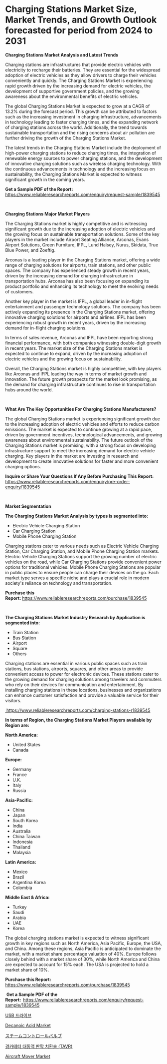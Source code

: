 <p><h1>Charging Stations Market Size, Market Trends, and Growth Outlook forecasted for period from 2024 to 2031</h1></p><p><strong>Charging Stations Market Analysis and Latest Trends</strong></p>
<p><p>Charging stations are infrastructures that provide electric vehicles with electricity to recharge their batteries. They are essential for the widespread adoption of electric vehicles as they allow drivers to charge their vehicles conveniently and quickly. The Charging Stations Market is experiencing rapid growth driven by the increasing demand for electric vehicles, the development of supportive government policies, and the growing awareness about the environmental benefits of electric vehicles.</p><p>The global Charging Stations Market is expected to grow at a CAGR of 13.2% during the forecast period. This growth can be attributed to factors such as the increasing investment in charging infrastructure, advancements in technology leading to faster charging times, and the expanding network of charging stations across the world. Additionally, the trend towards sustainable transportation and the rising concerns about air pollution are further driving the growth of the Charging Stations Market.</p><p>The latest trends in the Charging Stations Market include the deployment of high-power charging stations to reduce charging times, the integration of renewable energy sources to power charging stations, and the development of innovative charging solutions such as wireless charging technology. With the continuous advancements in technology and the increasing focus on sustainability, the Charging Stations Market is expected to witness significant growth in the coming years.</p></p>
<p><strong>Get a Sample PDF of the Report:&nbsp;</strong> <a href="https://www.reliableresearchreports.com/enquiry/request-sample/1839545">https://www.reliableresearchreports.com/enquiry/request-sample/1839545</a></p>
<p>&nbsp;</p>
<p><strong>Charging Stations Major Market Players</strong></p>
<p><p>The Charging Stations market is highly competitive and is witnessing significant growth due to the increasing adoption of electric vehicles and the growing focus on sustainable transportation solutions. Some of the key players in the market include Airport Seating Alliance, Arconas, Evans Airport Solutions, Green Furniture, IFPL, Lund Halsey, Nurus, Skidata, True Blue Power, and Zoeftig.</p><p>Arconas is a leading player in the Charging Stations market, offering a wide range of charging solutions for airports, train stations, and other public spaces. The company has experienced steady growth in recent years, driven by the increasing demand for charging infrastructure in transportation hubs. Arconas has also been focusing on expanding its product portfolio and enhancing its technology to meet the evolving needs of customers.</p><p>Another key player in the market is IFPL, a global leader in in-flight entertainment and passenger technology solutions. The company has been actively expanding its presence in the Charging Stations market, offering innovative charging solutions for airports and airlines. IFPL has been experiencing robust growth in recent years, driven by the increasing demand for in-flight charging solutions.</p><p>In terms of sales revenue, Arconas and IFPL have been reporting strong financial performance, with both companies witnessing double-digit growth in recent years. The market size of the Charging Stations market is expected to continue to expand, driven by the increasing adoption of electric vehicles and the growing focus on sustainability.</p><p>Overall, the Charging Stations market is highly competitive, with key players like Arconas and IFPL leading the way in terms of market growth and innovation. The future growth prospects for the market look promising, as the demand for charging infrastructure continues to rise in transportation hubs around the world.</p></p>
<p>&nbsp;</p>
<p><strong>What Are The Key Opportunities For Charging Stations Manufacturers?</strong></p>
<p><p>The global Charging Stations market is experiencing significant growth due to the increasing adoption of electric vehicles and efforts to reduce carbon emissions. The market is expected to continue growing at a rapid pace, driven by government incentives, technological advancements, and growing awareness about environmental sustainability. The future outlook of the Charging Stations market is promising, with a strong focus on developing infrastructure support to meet the increasing demand for electric vehicle charging. Key players in the market are investing in research and development to create innovative solutions for faster and more convenient charging options.</p></p>
<p><strong>Inquire or Share Your Questions If Any Before Purchasing This Report:</strong> <a href="https://www.reliableresearchreports.com/enquiry/pre-order-enquiry/1839545">https://www.reliableresearchreports.com/enquiry/pre-order-enquiry/1839545</a></p>
<p>&nbsp;</p>
<p><strong>Market Segmentation</strong></p>
<p><strong>The Charging Stations Market Analysis by types is segmented into:</strong></p>
<p><ul><li>Electric Vehicle Charging Station</li><li>Car Charging Station</li><li>Mobile Phone Charging Station</li></ul></p>
<p><p>Charging stations cater to various needs such as Electric Vehicle Charging Station, Car Charging Station, and Mobile Phone Charging Station markets. Electric Vehicle Charging Stations support the growing number of electric vehicles on the road, while Car Charging Stations provide convenient power options for traditional vehicles. Mobile Phone Charging Stations are popular in public places to ensure people can charge their devices on the go. Each market type serves a specific niche and plays a crucial role in modern society's reliance on technology and transportation.</p></p>
<p><strong>Purchase this Report:&nbsp;</strong><a href="https://www.reliableresearchreports.com/purchase/1839545">https://www.reliableresearchreports.com/purchase/1839545</a></p>
<p>&nbsp;</p>
<p><strong>The Charging Stations Market Industry Research by Application is segmented into:</strong></p>
<p><ul><li>Train Station</li><li>Bus Station</li><li>Airport</li><li>Square</li><li>Others</li></ul></p>
<p><p>Charging stations are essential in various public spaces such as train stations, bus stations, airports, squares, and other areas to provide convenient access to power for electronic devices. These stations cater to the growing demand for charging solutions among travelers and commuters who rely on their devices for communication and entertainment. By installing charging stations in these locations, businesses and organizations can enhance customer satisfaction and provide a valuable service for their visitors.</p></p>
<p><a href="https://www.reliableresearchreports.com/charging-stations-r1839545">&nbsp;https://www.reliableresearchreports.com/charging-stations-r1839545</a></p>
<p><strong>In terms of Region, the Charging Stations Market Players available by Region are:</strong></p>
<p>
    <p> <strong> North America: </strong>
        <ul>
            <li>United States</li>
            <li>Canada</li>
        </ul>
        </p> 
    <p> <strong> Europe: </strong>
        <ul>
            <li>Germany</li>
            <li>France</li>
            <li>U.K.</li>
            <li>Italy</li>
            <li>Russia</li>
        </ul>
        </p> 
    <p> <strong> Asia-Pacific: </strong>
        <ul>
            <li>China</li>
            <li>Japan</li>
            <li>South Korea</li>
            <li>India</li>
            <li>Australia</li>
            <li>China Taiwan</li>
            <li>Indonesia</li>
            <li>Thailand</li>
            <li>Malaysia</li>
        </ul>
        </p> 
    <p> <strong> Latin America: </strong>
        <ul>
            <li>Mexico</li>
            <li>Brazil</li>
            <li>Argentina Korea</li>
            <li>Colombia</li>
        </ul>
        </p> 
    <p> <strong> Middle East & Africa: </strong>
        <ul>
            <li>Turkey</li>
            <li>Saudi</li>
            <li>Arabia</li>
            <li>UAE</li>
            <li>Korea</li>
        </ul>
    </p>
    </p>
<p><p>The global charging stations market is expected to witness significant growth in key regions such as North America, Asia Pacific, Europe, the USA, and China. Among these regions, Asia Pacific is anticipated to dominate the market, with a market share percentage valuation of 40%. Europe follows closely behind with a market share of 30%, while North America and China are expected to account for 15% each. The USA is projected to hold a market share of 10%.</p></p>
<p><strong>Purchase this Report: </strong><a href="https://www.reliableresearchreports.com/purchase/1839545">https://www.reliableresearchreports.com/purchase/1839545</a></p>
<p>&nbsp;<strong>Get a Sample PDF of the Report:&nbsp;&nbsp;</strong><a href="https://www.reliableresearchreports.com/enquiry/request-sample/1839545">https://www.reliableresearchreports.com/enquiry/request-sample/1839545</a></p>
<p><strong></strong></p>
<p><p><a href="https://medium.com/@pepo3k/usb-%EB%93%9C%EB%9D%BC%EC%9D%B4%EB%B8%8C-%EC%8B%9C%EC%9E%A5%EC%9D%80-%EC%8B%9C%EC%9E%A5-%EC%A0%90%EC%9C%A0%EC%9C%A8-%EC%8B%9C%EC%9E%A5-%EB%8F%99%ED%96%A5-%EB%B0%8F-%EC%8B%9C%EC%9E%A5-%EC%84%B1%EC%9E%A5%EC%97%90-%EB%8C%80%ED%95%9C-%EC%A0%95%EB%B3%B4%EB%A5%BC-%EC%A0%9C%EA%B3%B5%ED%95%A9%EB%8B%88%EB%8B%A4-0fa626309830">USB 드라이브</a></p><p><a href="https://issuu.com/reportprime-2/docs/decanoic-acid-market-size-2030.pptx">Decanoic Acid Market</a></p><p><a href="https://medium.com/@colinom7865/%E8%92%B8%E6%B0%97%E5%88%B6%E5%BE%A1%E5%BC%81%E5%B8%82%E5%A0%B4%E3%81%AE%E5%88%86%E6%9E%90-%E3%82%B0%E3%83%AD%E3%83%BC%E3%83%90%E3%83%AB%E7%94%A3%E6%A5%AD%E3%81%AE%E5%B1%95%E6%9C%9B%E3%81%A8%E4%BA%88%E6%B8%AC-2024%E5%B9%B4%E3%81%8B%E3%82%892031%E5%B9%B4-b7f46a7f983f">スチームコントロールバルブ</a></p><p><a href="https://github.com/PercyHagernes9778/Market-Research-Report-List-1/blob/main/588737429126.md">경카테터 대동맥 판막 치환술 (TAVR)</a></p><p><a href="https://github.com/indrystar/Market-Research-Report-List-2/blob/main/aircraft-mover-market.md">Aircraft Mover Market</a></p></p>
